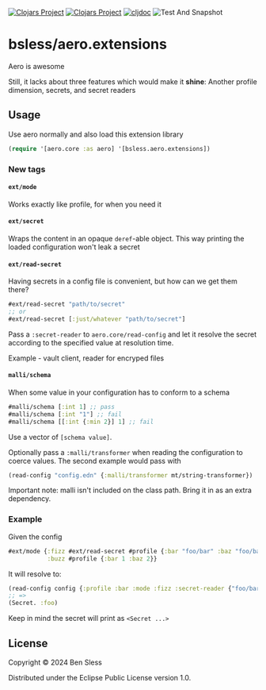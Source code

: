 [![Clojars Project](https://img.shields.io/clojars/v/io.github.bsless/aero.extensions.svg)](https://clojars.org/io.github.bsless/aero.extensions)
[![Clojars Project](https://img.shields.io/clojars/v/io.github.bsless/aero.extensions.svg?include_prereleases)](https://clojars.org/io.github.bsless/aero.extensions)
[![cljdoc](https://cljdoc.org/badge/io.github.bsless/aero.extensions)](https://cljdoc.org/d/io.github.bsless/aero.extensions)
![Test And Snapshot](https://github.com/bsless/aero.extensions/actions/workflows/test-and-snapshot.yml/badge.svg)

# bsless/aero.extensions

Aero is awesome

Still, it lacks about three features which would make it **shine**:
Another profile dimension, secrets, and secret readers

## Usage

Use aero normally and also load this extension library

```clojure
(require '[aero.core :as aero] '[bsless.aero.extensions])
```

### New tags

#### `ext/mode`

Works exactly like profile, for when you need it

#### `ext/secret`

Wraps the content in an opaque `deref`-able object.
This way printing the loaded configuration won't leak a secret

#### `ext/read-secret`

Having secrets in a config file is convenient, but how can we get them there?

```clojure
#ext/read-secret "path/to/secret"
;; or
#ext/read-secret [:just/whatever "path/to/secret"]
```

Pass a `:secret-reader` to `aero.core/read-config` and let it resolve
the secret according to the specified value at resolution time.

Example - vault client, reader for encryped files

#### `malli/schema`

When some value in your configuration has to conform to a schema

```clojure
#malli/schema [:int 1] ;; pass
#malli/schema [:int "1"] ;; fail
#malli/schema [[:int {:min 2}] 1] ;; fail
```

Use a vector of `[schema value]`.

Optionally pass a `:malli/transformer` when reading the configuration to coerce values.
The second example would pass with

```clojure
(read-config "config.edn" {:malli/transformer mt/string-transformer})
```

Important note: malli isn't included on the class path. Bring it in as an extra dependency.

### Example

Given the config

```clojure
#ext/mode {:fizz #ext/read-secret #profile {:bar "foo/bar" :baz "foo/baz"}
           :buzz #profile {:bar 1 :baz 2}}
```

It will resolve to:

```clojure
(read-config config {:profile :bar :mode :fizz :secret-reader {"foo/bar" :foo}})
;; =>
(Secret. :foo)
```

Keep in mind the secret will print as `<Secret ...>`

## License

Copyright © 2024 Ben Sless

Distributed under the Eclipse Public License version 1.0.

